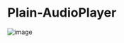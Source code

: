 # Plain-AudioPlayer

![image]("https://github.com/SugarSquirrel/Plain-AudioPlayer/blob/main/src/images/mp.png")
